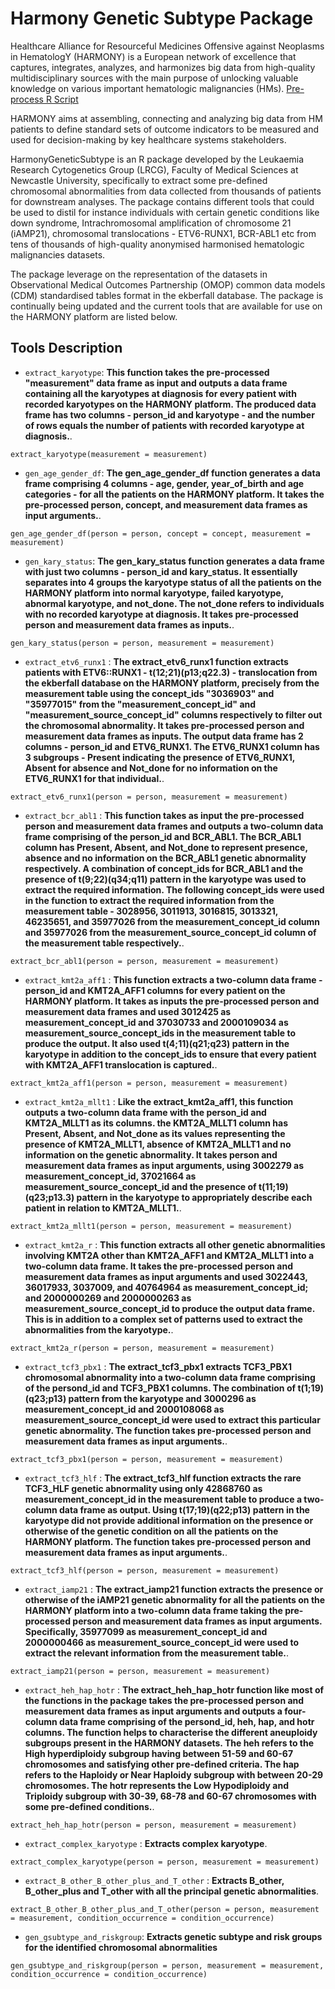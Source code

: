 # Harmony Genetic Subtype Package

Healthcare Alliance for Resourceful Medicines Offensive against Neoplasms in HematologY (HARMONY) is a European network of excellence that captures, integrates, analyzes, and harmonizes big data from high-quality multidisciplinary sources with the main purpose of unlocking valuable knowledge on various important hematologic malignancies (HMs). [Pre-process R Script](https://github.com/ayolawal/harmonygeneticsubtype/blob/main/data-raw/preprocess_datasets.R)

HARMONY aims at assembling, connecting and analyzing big data from HM patients to define standard sets of outcome indicators to be measured and used for decision-making by key healthcare systems stakeholders.

HarmonyGeneticSubtype is an R package developed by the Leukaemia Research Cytogenetics Group (LRCG), Faculty of Medical Sciences at Newcastle University, specifically to extract some pre-defined chromosomal abnormalities from data collected from thousands of patients for downstream analyses. The package contains different tools that could be used to distil for instance individuals with certain genetic conditions like down syndrome, Intrachromosomal amplification of chromosome 21 (iAMP21), chromosomal translocations - ETV6-RUNX1, BCR-ABL1 etc from tens of thousands of high-quality anonymised harmonised hematologic malignancies datasets.

The package leverage on the representation of the datasets in Observational Medical Outcomes Partnership (OMOP) common data models (CDM) standardised tables format in the ekberfall database. The package is continually being updated and the current tools that are available for use on the HARMONY platform are listed below. 


## Tools Description

* `extract_karyotype`: **This function takes the pre-processed "measurement" data frame as input and outputs a data frame containing all the karyotypes at diagnosis for every patient with recorded karyotypes on the HARMONY platform. The produced data frame has two columns - person_id and karyotype - and the number of rows equals the number of patients with recorded karyotype at diagnosis.**.
```
extract_karyotype(measurement = measurement)
```
* `gen_age_gender_df`: **The gen_age_gender_df function generates a data frame comprising 4 columns - age, gender, year_of_birth and age categories - for all the patients on the HARMONY platform. It takes the pre-processed person, concept, and measurement data frames as input arguments.**. 

~~~
gen_age_gender_df(person = person, concept = concept, measurement = measurement)
~~~

* `gen_kary_status`: **The gen_kary_status function generates a data frame with just two columns - person_id and kary_status. It essentially separates into 4 groups the karyotype status of all the patients on the HARMONY platform into normal karyotype, failed karyotype, abnormal karyotype, and not_done. The not_done refers to individuals with no recorded karyotype at diagnosis. It takes pre-processed person and measurement data frames as inputs.**.
~~~
gen_kary_status(person = person, measurement = measurement)
~~~

* `extract_etv6_runx1` : **The extract_etv6_runx1 function extracts patients with ETV6::RUNX1 - t(12;21)(p13;q22.3) - translocation from the ekberfall database on the HARMONY platform, precisely from the measurement table using the concept_ids "3036903" and "35977015" from the "measurement_concept_id" and "measurement_source_concept_id" columns respectively to filter out the chromosomal abnormality. It takes pre-processed person and measurement data frames as inputs. The output data frame has 2 columns - person_id and ETV6_RUNX1. The ETV6_RUNX1 column has 3 subgroups - Present indicating the presence of ETV6_RUNX1, Absent for absence and Not_done for no information on the ETV6_RUNX1 for that individual.**.
~~~
extract_etv6_runx1(person = person, measurement = measurement)
~~~

* `extract_bcr_abl1` : **This function takes as input the pre-processed person and measurement data frames and outputs a two-column data frame comprising of the person_id and BCR_ABL1. The BCR_ABL1 column has Present, Absent, and Not_done to represent presence, absence and no information on the BCR_ABL1 genetic abnormality respectively. A combination of concept_ids for BCR_ABL1 and the presence of t(9;22)(q34;q11) pattern in the karyotype was used to extract the required information. The following concept_ids were used in the function to extract the required information from the measurement table - 3028956, 3011913, 3016815, 3013321, 46235651, and 35977026 from the measurement_concept_id column and 35977026 from the measurement_source_concept_id column of the measurement table respectively.**.
~~~
extract_bcr_abl1(person = person, measurement = measurement)
~~~

* `extract_kmt2a_aff1` : **This function extracts a two-column data frame - person_id and KMT2A_AFF1 columns for every patient on the HARMONY platform. It takes as inputs the pre-processed person and measurement data frames and used 3012425 as measurement_concept_id and 37030733 and 2000109034 as measurement_source_concept_ids in the measurement table to produce the output. It also used t(4;11)(q21;q23) pattern in the karyotype in addition to the concept_ids to ensure that every patient with KMT2A_AFF1 translocation is captured.**.
~~~
extract_kmt2a_aff1(person = person, measurement = measurement)
~~~

* `extract_kmt2a_mllt1` : **Like the extract_kmt2a_aff1, this function outputs a two-column data frame with the person_id and KMT2A_MLLT1 as its columns. the KMT2A_MLLT1 column has Present, Absent, and Not_done as its values representing the presence of KMT2A_MLLT1, absence of KMT2A_MLLT1 and no information on the genetic abnormality. It takes person and measurement data frames as input arguments, using 3002279 as measurement_concept_id, 37021664 as measurement_source_concept_id and the presence of t(11;19)(q23;p13.3) pattern in the karyotype to appropriately describe each patient in relation to KMT2A_MLLT1.**.
~~~
extract_kmt2a_mllt1(person = person, measurement = measurement)
~~~

* `extract_kmt2a_r` : **This function extracts all other genetic abnormalities involving KMT2A other than KMT2A_AFF1 and KMT2A_MLLT1 into a two-column data frame. It takes the pre-processed person and measurement data frames as input arguments and used 3022443, 36017933, 3037009, and 40764964 as measurement_concept_id; and 2000000269 and 2000000263 as measurement_source_concept_id to produce the output data frame. This is in addition to a complex set of patterns used to extract the abnormalities from the karyotype.**.
~~~
extract_kmt2a_r(person = person, measurement = measurement)
~~~

* `extract_tcf3_pbx1` : **The extract_tcf3_pbx1 extracts TCF3_PBX1 chromosomal abnormality into a two-column data frame comprising of the persond_id and   TCF3_PBX1 columns. The combination of t(1;19)(q23;p13) pattern from the karyotype and 3000296 as measurement_concept_id and 2000108068 as measurement_source_concept_id were used to extract this particular genetic abnormality. The function takes pre-processed person and measurement data frames as input arguments.**.
~~~
extract_tcf3_pbx1(person = person, measurement = measurement)
~~~

* `extract_tcf3_hlf` : **The extract_tcf3_hlf function extracts the rare TCF3_HLF genetic abnormality using only 42868760 as measurement_concept_id in the measurement table to produce a two-column data frame as output. Using t(17;19)(q22;p13) pattern in the karyotype did not provide additional information on the presence or otherwise of the genetic condition on all the patients on the HARMONY platform. The function takes pre-processed person and measurement data frames as input arguments.**.
~~~
extract_tcf3_hlf(person = person, measurement = measurement)
~~~

* `extract_iamp21` : **The extract_iamp21 function extracts the presence or otherwise of the iAMP21 genetic abnormality for all the patients on the HARMONY platform into a two-column data frame taking the pre-processed person and measurement data frames as input arguments. Specifically, 35977099 as measurement_concept_id and 2000000466 as measurement_source_concept_id were used to extract the relevant information from the measurement table.**.
~~~
extract_iamp21(person = person, measurement = measurement)
~~~

* `extract_heh_hap_hotr` : **The extract_heh_hap_hotr function like most of the functions in the package takes the pre-processed person and measurement data frames as input arguments and outputs a four-column data frame comprising of the persond_id, heh, hap, and hotr columns. The function helps to characterise the different aneuploidy subgroups present in the HARMONY datasets. The heh refers to the High hyperdiploidy subgroup having between 51-59 and 60-67 chromosomes and satisfying other pre-defined criteria. The hap refers to the Haploidy or Near Haploidy subgroup with between 20-29 chromosomes. The hotr represents the Low Hypodiploidy and Triploidy subgroup with 30-39, 68-78 and 60-67 chromosomes with some pre-defined conditions.**.
~~~
extract_heh_hap_hotr(person = person, measurement = measurement)
~~~

* `extract_complex_karyotype` : **Extracts complex karyotype**.
~~~
extract_complex_karyotype(person = person, measurement = measurement)
~~~

* `extract_B_other_B_other_plus_and_T_other` : **Extracts  B_other, B_other_plus and T_other with all the principal genetic abnormalities**.
~~~
extract_B_other_B_other_plus_and_T_other(person = person, measurement = measurement, condition_occurrence = condition_occurrence)
~~~

* `gen_gsubtype_and_riskgroup`: **Extracts genetic subtype and risk groups for the identified chromosomal abnormalities**
~~~
gen_gsubtype_and_riskgroup(person = person, measurement = measurement, condition_occurrence = condition_occurrence)
~~~

